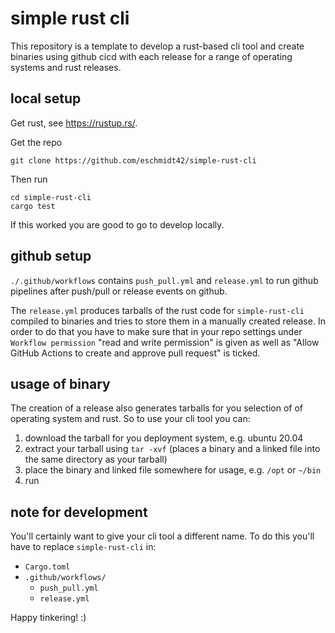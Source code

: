 # simple rust cli

This repository is a template to develop a rust-based cli tool and create binaries using github cicd with each release for a range of operating systems and rust releases.

## local setup

Get rust, see https://rustup.rs/.

Get the repo

    git clone https://github.com/eschmidt42/simple-rust-cli

Then run

    cd simple-rust-cli
    cargo test

If this worked you are good to go to develop locally.

## github setup

`./.github/workflows` contains `push_pull.yml` and `release.yml` to run github pipelines after push/pull or release events on github.

The `release.yml` produces tarballs of the rust code for `simple-rust-cli` compiled to binaries and tries to store them in a manually created release. In order to do that you have to make sure that in your repo settings under `Workflow permission` "read and write permission" is given as well as "Allow GitHub Actions to create and approve pull request" is ticked.

## usage of binary

The creation of a release also generates tarballs for you selection of of operating system and rust. So to use your cli tool you can:

1. download the tarball for you deployment system, e.g. ubuntu 20.04
2. extract your tarball using `tar -xvf` (places a binary and a linked file into the same directory as your tarball)
3. place the binary and linked file somewhere for usage, e.g. `/opt` or `~/bin`
4. run

## note for development

You'll certainly want to give your cli tool a different name. To do this you'll have to replace `simple-rust-cli` in:
* `Cargo.toml`
* `.github/workflows/`
    * `push_pull.yml`
    * `release.yml`

Happy tinkering! :)